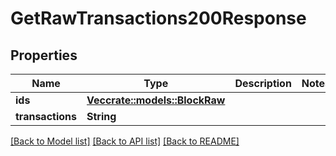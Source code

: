 # GetRawTransactions200Response

## Properties

Name | Type | Description | Notes
------------ | ------------- | ------------- | -------------
**ids** | [**Vec<crate::models::BlockRaw>**](BlockRaw.md) |  | 
**transactions** | **String** |  | 

[[Back to Model list]](../README.md#documentation-for-models) [[Back to API list]](../README.md#documentation-for-api-endpoints) [[Back to README]](../README.md)


